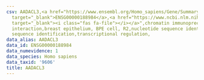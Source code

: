 ```yaml
---
csv: AADACL3,<a href="https://www.ensembl.org/Homo_sapiens/Gene/Summary?db=core;g=ENSG00000188984"
  target="_blank">ENSG00000188984</a>,<a href="https://www.ncbi.nlm.nih.gov/pubmed/22863008"
  target="_blank"><i class="fas fa-file"></i></a>",chromatin immunoprecipitation assay,direct
  interaction,breast epithelium, BPE cell, R2,nucleotide sequence identification,nucleotide
  sequence identification,transcriptional regulation,
data_alias: AADACL3
data_id: ENSG00000188984
data_numevidence: 1
data_species: Homo sapiens
data_taxid: '9606'
title: AADACL3
---
```


